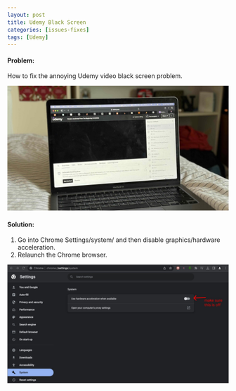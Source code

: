 ```yaml
---
layout: post
title: Udemy Black Screen
categories: [issues-fixes]
tags: [Udemy]
---
```


#### Problem:
How to fix the annoying Udemy video black screen problem.

![Problem Image](/assets/img/miscellaneous/udemy-black-screen-problem.png)

#### Solution:

1. Go into Chrome Settings/system/ and then disable graphics/hardware acceleration.
2. Relaunch the Chrome browser.

![Solution Image](/assets/img/miscellaneous/udemy-black-screen-solution.png)